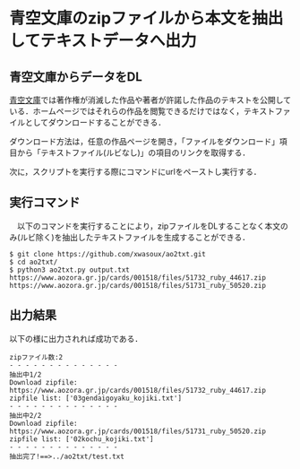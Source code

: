# 青空文庫のzipファイルから本文を抽出してテキストデータへ出力

## 青空文庫からデータをDL
[青空文庫](https://www.aozora.gr.jp/index.html)では著作権が消滅した作品や著者が許諾した作品のテキストを公開している．ホームページではそれらの作品を閲覧できるだけではなく，テキストファイルとしてダウンロードすることができる．

ダウンロード方法は，任意の作品ページを開き，「ファイルをダウンロード」項目から「テキストファイル(ルビなし)」の項目のリンクを取得する．

次に，スクリプトを実行する際にコマンドにurlをペーストし実行する．

## 実行コマンド
　以下のコマンドを実行することにより，zipファイルをDLすることなく本文のみ(ルビ除く)を抽出したテキストファイルを生成することができる．
```
$ git clone https://github.com/xwasoux/ao2txt.git
$ cd ao2txt/
$ python3 ao2txt.py output.txt https://www.aozora.gr.jp/cards/001518/files/51732_ruby_44617.zip https://www.aozora.gr.jp/cards/001518/files/51731_ruby_50520.zip
```

## 出力結果
以下の様に出力されれば成功である．

```
zipファイル数:2
- - - - - - - - - - - - - -
抽出中1/2
Download zipfile:  https://www.aozora.gr.jp/cards/001518/files/51732_ruby_44617.zip
zipfile list: ['03gendaigoyaku_kojiki.txt']
- - - - - - - - - - - - - -
抽出中2/2
Download zipfile:  https://www.aozora.gr.jp/cards/001518/files/51731_ruby_50520.zip
zipfile list: ['02kochu_kojiki.txt']
- - - - - - - - - - - - - -
抽出完了!==>../ao2txt/test.txt
```
